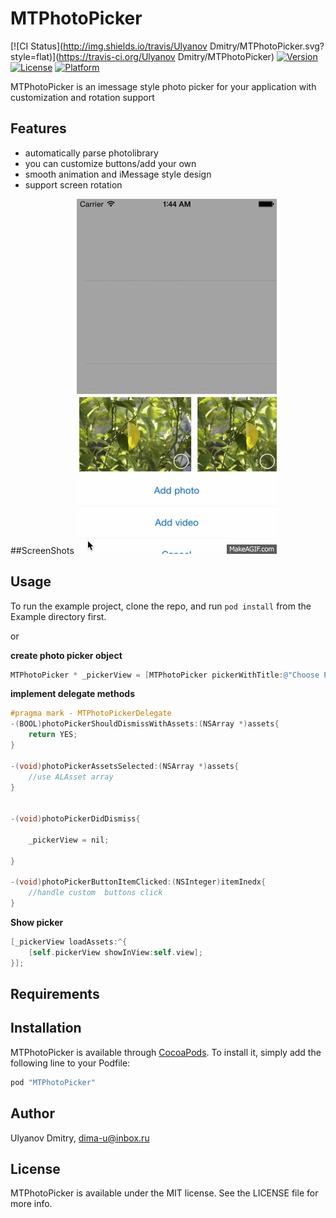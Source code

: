 # MTPhotoPicker

[![CI Status](http://img.shields.io/travis/Ulyanov Dmitry/MTPhotoPicker.svg?style=flat)](https://travis-ci.org/Ulyanov Dmitry/MTPhotoPicker)
[![Version](https://img.shields.io/cocoapods/v/MTPhotoPicker.svg?style=flat)](http://cocoapods.org/pods/MTPhotoPicker)
[![License](https://img.shields.io/cocoapods/l/MTPhotoPicker.svg?style=flat)](http://cocoapods.org/pods/MTPhotoPicker)
[![Platform](https://img.shields.io/cocoapods/p/MTPhotoPicker.svg?style=flat)](http://cocoapods.org/pods/MTPhotoPicker)

MTPhotoPicker is an imessage style photo picker for your application with customization and rotation support


## Features

 - automatically parse photolibrary
 - you can customize buttons/add your own
 - smooth animation and  iMessage style design
 - support screen rotation

##ScreenShots
![enter image description here](https://raw.githubusercontent.com/dima-u/MTPhotoPicker/master/Screenshots/example.gif)
## Usage

To run the example project, clone the repo, and run `pod install` from the Example directory first.

or

**create photo picker object**

```objective-c
MTPhotoPicker * _pickerView = [MTPhotoPicker pickerWithTitle:@"Choose Photo" alternateTitle:@"Attach photos (%ld)" otherTitles:@[@"Choose video",@"Capture"] cancelTitle:@"Cancel"];
```

**implement delegate methods**

```objective-c
#pragma mark - MTPhotoPickerDelegate
-(BOOL)photoPickerShouldDismissWithAssets:(NSArray *)assets{
    return YES;
}

-(void)photoPickerAssetsSelected:(NSArray *)assets{
    //use ALAsset array
}


-(void)photoPickerDidDismiss{

    _pickerView = nil;

}

-(void)photoPickerButtonItemClicked:(NSInteger)itemInedx{
    //handle custom  buttons click
}
```

**Show picker**

```objective-c
[_pickerView loadAssets:^{       
    [self.pickerView showInView:self.view];
}];
```
     
        

## Requirements

## Installation

MTPhotoPicker is available through [CocoaPods](http://cocoapods.org). To install
it, simply add the following line to your Podfile:

```ruby
pod "MTPhotoPicker"
```

## Author

Ulyanov Dmitry, dima-u@inbox.ru

## License

MTPhotoPicker is available under the MIT license. See the LICENSE file for more info.
